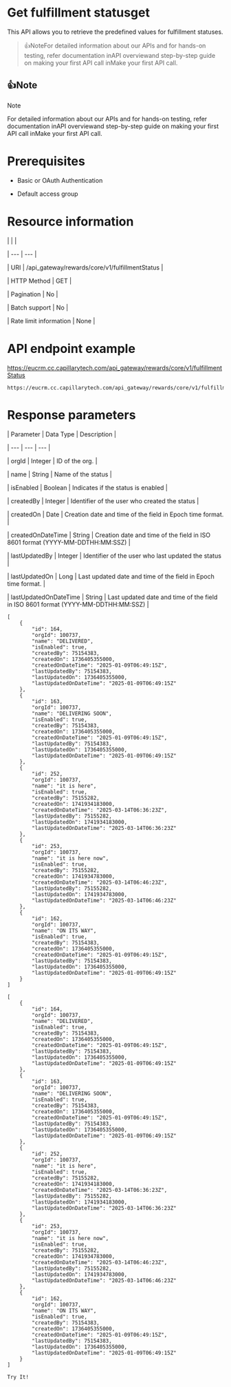 # Get fulfillment statusget

This API allows you to retrieve the predefined values for fulfillment statuses.

> 👍NoteFor detailed information about our APIs and for hands-on testing, refer documentation inAPI overviewand  step-by-step guide on making your first API call inMake your first API call.

## 👍Note

Note

For detailed information about our APIs and for hands-on testing, refer documentation inAPI overviewand  step-by-step guide on making your first API call inMake your first API call.

# Prerequisites

- Basic or OAuth Authentication

- Default access group

# Resource information

|  |  |

| --- | --- |

| URI | /api_gateway/rewards/core/v1/fulfillmentStatus |

| HTTP Method | GET |

| Pagination | No |

| Batch support | No |

| Rate limit information | None |



# API endpoint example

https://eucrm.cc.capillarytech.com/api_gateway/rewards/core/v1/fulfillmentStatus

```
https://eucrm.cc.capillarytech.com/api_gateway/rewards/core/v1/fulfillmentStatus
```

# Response parameters

| Parameter | Data Type | Description |

| --- | --- | --- |

| orgId | Integer | ID of the org. |

| name | String | Name of the status |

| isEnabled | Boolean | Indicates if the status is enabled |

| createdBy | Integer | Identifier of the user who created the status |

| createdOn | Date | Creation date and time of the field in Epoch time format. |

| createdOnDateTime | String | Creation date and time of the field in ISO 8601 format (YYYY-MM-DDTHH:MM:SSZ) |

| lastUpdatedBy | Integer | Identifier of the user who last updated the status |

| lastUpdatedOn | Long | Last updated date and time of the field in Epoch time format. |

| lastUpdatedOnDateTime | String | Last updated date and time of the field in ISO 8601 format (YYYY-MM-DDTHH:MM:SSZ) |



```
[
    {
        "id": 164,
        "orgId": 100737,
        "name": "DELIVERED",
        "isEnabled": true,
        "createdBy": 75154383,
        "createdOn": 1736405355000,
        "createdOnDateTime": "2025-01-09T06:49:15Z",
        "lastUpdatedBy": 75154383,
        "lastUpdatedOn": 1736405355000,
        "lastUpdatedOnDateTime": "2025-01-09T06:49:15Z"
    },
    {
        "id": 163,
        "orgId": 100737,
        "name": "DELIVERING SOON",
        "isEnabled": true,
        "createdBy": 75154383,
        "createdOn": 1736405355000,
        "createdOnDateTime": "2025-01-09T06:49:15Z",
        "lastUpdatedBy": 75154383,
        "lastUpdatedOn": 1736405355000,
        "lastUpdatedOnDateTime": "2025-01-09T06:49:15Z"
    },
    {
        "id": 252,
        "orgId": 100737,
        "name": "it is here",
        "isEnabled": true,
        "createdBy": 75155282,
        "createdOn": 1741934183000,
        "createdOnDateTime": "2025-03-14T06:36:23Z",
        "lastUpdatedBy": 75155282,
        "lastUpdatedOn": 1741934183000,
        "lastUpdatedOnDateTime": "2025-03-14T06:36:23Z"
    },
    {
        "id": 253,
        "orgId": 100737,
        "name": "it is here now",
        "isEnabled": true,
        "createdBy": 75155282,
        "createdOn": 1741934783000,
        "createdOnDateTime": "2025-03-14T06:46:23Z",
        "lastUpdatedBy": 75155282,
        "lastUpdatedOn": 1741934783000,
        "lastUpdatedOnDateTime": "2025-03-14T06:46:23Z"
    },
    {
        "id": 162,
        "orgId": 100737,
        "name": "ON ITS WAY",
        "isEnabled": true,
        "createdBy": 75154383,
        "createdOn": 1736405355000,
        "createdOnDateTime": "2025-01-09T06:49:15Z",
        "lastUpdatedBy": 75154383,
        "lastUpdatedOn": 1736405355000,
        "lastUpdatedOnDateTime": "2025-01-09T06:49:15Z"
    }
]
```

```
[
    {
        "id": 164,
        "orgId": 100737,
        "name": "DELIVERED",
        "isEnabled": true,
        "createdBy": 75154383,
        "createdOn": 1736405355000,
        "createdOnDateTime": "2025-01-09T06:49:15Z",
        "lastUpdatedBy": 75154383,
        "lastUpdatedOn": 1736405355000,
        "lastUpdatedOnDateTime": "2025-01-09T06:49:15Z"
    },
    {
        "id": 163,
        "orgId": 100737,
        "name": "DELIVERING SOON",
        "isEnabled": true,
        "createdBy": 75154383,
        "createdOn": 1736405355000,
        "createdOnDateTime": "2025-01-09T06:49:15Z",
        "lastUpdatedBy": 75154383,
        "lastUpdatedOn": 1736405355000,
        "lastUpdatedOnDateTime": "2025-01-09T06:49:15Z"
    },
    {
        "id": 252,
        "orgId": 100737,
        "name": "it is here",
        "isEnabled": true,
        "createdBy": 75155282,
        "createdOn": 1741934183000,
        "createdOnDateTime": "2025-03-14T06:36:23Z",
        "lastUpdatedBy": 75155282,
        "lastUpdatedOn": 1741934183000,
        "lastUpdatedOnDateTime": "2025-03-14T06:36:23Z"
    },
    {
        "id": 253,
        "orgId": 100737,
        "name": "it is here now",
        "isEnabled": true,
        "createdBy": 75155282,
        "createdOn": 1741934783000,
        "createdOnDateTime": "2025-03-14T06:46:23Z",
        "lastUpdatedBy": 75155282,
        "lastUpdatedOn": 1741934783000,
        "lastUpdatedOnDateTime": "2025-03-14T06:46:23Z"
    },
    {
        "id": 162,
        "orgId": 100737,
        "name": "ON ITS WAY",
        "isEnabled": true,
        "createdBy": 75154383,
        "createdOn": 1736405355000,
        "createdOnDateTime": "2025-01-09T06:49:15Z",
        "lastUpdatedBy": 75154383,
        "lastUpdatedOn": 1736405355000,
        "lastUpdatedOnDateTime": "2025-01-09T06:49:15Z"
    }
]
```

`Try It!`